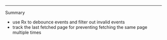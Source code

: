 ---
Summary
* use Rx to debounce events and filter out invalid events
* track the last fetched page for preventing fetching the same page multiple times 
